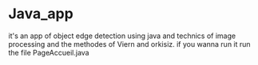 # Java_app
it's an app of object edge detection using java and technics of image processing and the methodes of Viern and orkisiz.
if you wanna run it run the file PageAccueil.java

